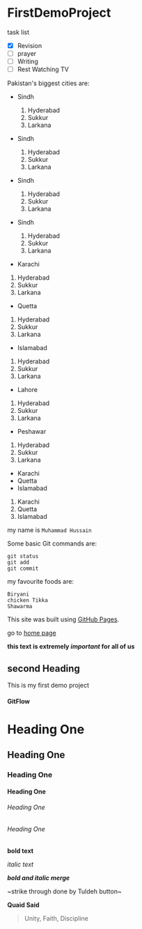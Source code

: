 # FirstDemoProject

task list

- [X] Revision
- [ ] prayer
- [ ] Writing
- [ ] Rest
Watching TV

Pakistan's biggest cities are:

- Sindh
    1. Hyderabad
    2. Sukkur
    3. Larkana

- Sindh
    1. Hyderabad
    2. Sukkur
    3. Larkana

- Sindh
    1. Hyderabad
    2. Sukkur
    3. Larkana

- Sindh
    1. Hyderabad
    2. Sukkur
    3. Larkana


- Karachi
1. Hyderabad
2. Sukkur
3. Larkana

- Quetta
1. Hyderabad
2. Sukkur
3. Larkana

- Islamabad
1. Hyderabad
2. Sukkur
3. Larkana

- Lahore
1. Hyderabad
2. Sukkur
3. Larkana

- Peshawar
1. Hyderabad
2. Sukkur
3. Larkana



- Karachi
- Quetta
- Islamabad


1. Karachi
2. Quetta
3. Islamabad


my name is `Muhammad Hussain`

Some basic Git commands are:
```
git status
git add
git commit
```

my favourite foods are:
```
Biryani
chicken Tikka
Shawarma
```
This site was built using [GitHub Pages](https://pages.github.com/).

go to [home page](WWW.youtube.com)



**this text is extremely _important_ for all of us**

## second Heading
This is my first demo project

#### GitFlow
# Heading One

## Heading One

### Heading One

#### Heading One

###### Heading One

###### Heading One

**bold text**

*italic text*

***bold and italic merge***

~strike through done by Tuldeh button~

**Quaid Said**

>Unity, Faith, Discipline
